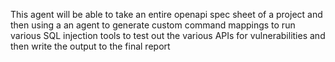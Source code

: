 This agent will be able to take an entire openapi spec sheet of a project and then using a an agent to generate custom command mappings to run various SQL injection tools to test out the various APIs for vulnerabilities and then write the output to the final report

